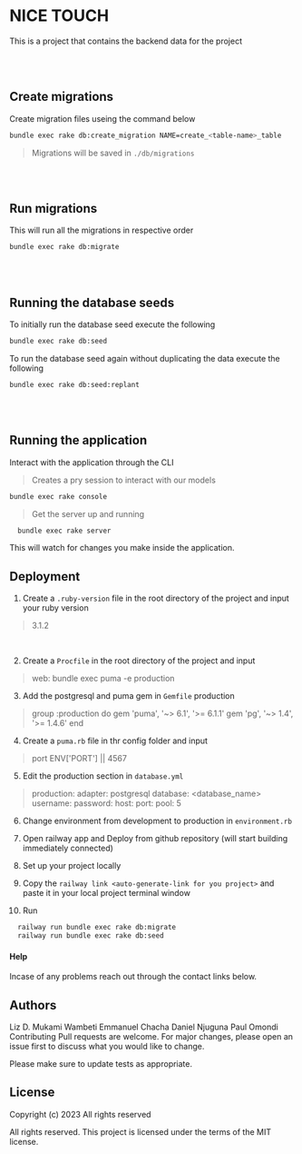 # NICE TOUCH

This is a project that contains the backend data for the project

<br/>
<br/>

## Create migrations

Create migration files useing the command below

```bash
bundle exec rake db:create_migration NAME=create_<table-name>_table
```

> Migrations will be saved in `./db/migrations`

<br/>
<br/>

## Run migrations
This will run all the migrations in respective order
```bash
bundle exec rake db:migrate
```

<br/>
<br/>

## Running the database seeds

To initially run the database seed execute the following

```bash
bundle exec rake db:seed
```

To run the database seed again without duplicating the data execute the following

```bash
bundle exec rake db:seed:replant
```

<br/>
<br/>

## Running the application

Interact with the application through the CLI

> Creates a pry session to interact with our models

```bash
bundle exec rake console
```

> Get the server up and running

```bash
  bundle exec rake server
```
This will watch for changes you make inside the application.

## Deployment
1. Create a `.ruby-version` file in the root directory of the project and input your ruby version
> 3.1.2
<br/>

2. Create a `Procfile` in the root directory of the project and input
> web: bundle exec puma -e production

3. Add the postgresql and puma gem in `Gemfile` production
> group :production do
      gem 'puma', '~> 6.1', '>= 6.1.1'
      gem 'pg', '~> 1.4', '>= 1.4.6'
  end
  
4. Create a `puma.rb` file in thr config folder and input
  > port ENV['PORT'] || 4567

5. Edit the production section in `database.yml`
> production:
  adapter: postgresql
  database: <database_name>
  username: <username>
  password: <password>
  host: <host>
  port: <port>
  pool: 5
  
6. Change environment from development to production in `environment.rb`
  
7. Open railway app and Deploy from github repository (will start building immediately connected)
  
8. Set up your project locally
  
9. Copy the `railway link <auto-generate-link for you project>` and paste it in your local project terminal window
  
10. Run
  ```bash
    railway run bundle exec rake db:migrate
    railway run bundle exec rake db:seed
  ```

  
#### Help
Incase of any problems reach out through the contact links below.

## Authors
Liz D. Mukami Wambeti
Emmanuel Chacha
Daniel Njuguna
Paul Omondi
Contributing
Pull requests are welcome. For major changes, please open an issue first to discuss what you would like to change.

Please make sure to update tests as appropriate.

## License
Copyright (c) 2023 All rights reserved

All rights reserved. This project is licensed under the terms of the MIT license.


